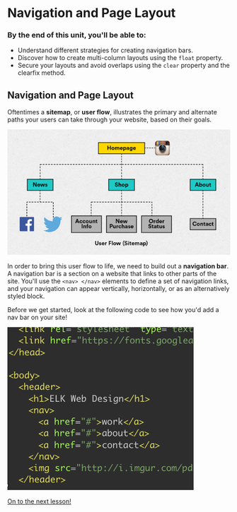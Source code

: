 # Navigation and Page Layout

### By the end of this unit, you'll be able to:

* Understand different strategies for creating navigation bars.
* Discover how to create multi-column layouts using the `float` property.
* Secure your layouts and avoid overlaps using the `clear` property and the clearfix method.

## Navigation and Page Layout

Oftentimes a **sitemap**, or **user flow**, illustrates the primary and alternate paths your users can take through your website, based on their goals.

![](../.gitbook/assets/userflow%20%281%29.png)

In order to bring this user flow to life, we need to build out a **navigation bar**. A navigation bar is a section on a website that links to other parts of the site. You'll use the `<nav> </nav>` elements to define a set of navigation links, and your navigation can appear vertically, horizontally, or as an alternatively styled block.

Before we get started, look at the following code to see how you'd add a nav bar on your site!

![](../.gitbook/assets/nav%20%281%29.png)

[On to the next lesson!](vertical-navigation.md)


